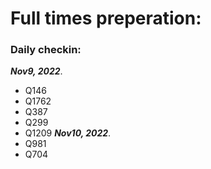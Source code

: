 # Full times preperation: 

### Daily checkin:  

***Nov9, 2022***.
 - Q146 
 - Q1762
 - Q387 
 - Q299 
 - Q1209 
***Nov10, 2022***.
 - Q981 
 - Q704 
